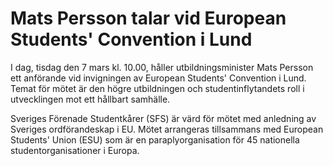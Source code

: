 # Mats Persson talar vid European Students' Convention i Lund

I dag, tisdag den 7 mars kl. 10.00, håller utbildningsminister Mats Persson ett anförande vid invigningen av European Students' Convention i Lund. Temat för mötet är den högre utbildningen och studentinflytandets roll i utvecklingen mot ett hållbart samhälle.

Sveriges Förenade Studentkårer (SFS) är värd för mötet med anledning av Sveriges ordförandeskap i EU. Mötet arrangeras tillsammans med European Students' Union (ESU) som är en paraplyorganisation för 45 nationella studentorganisationer i Europa.
